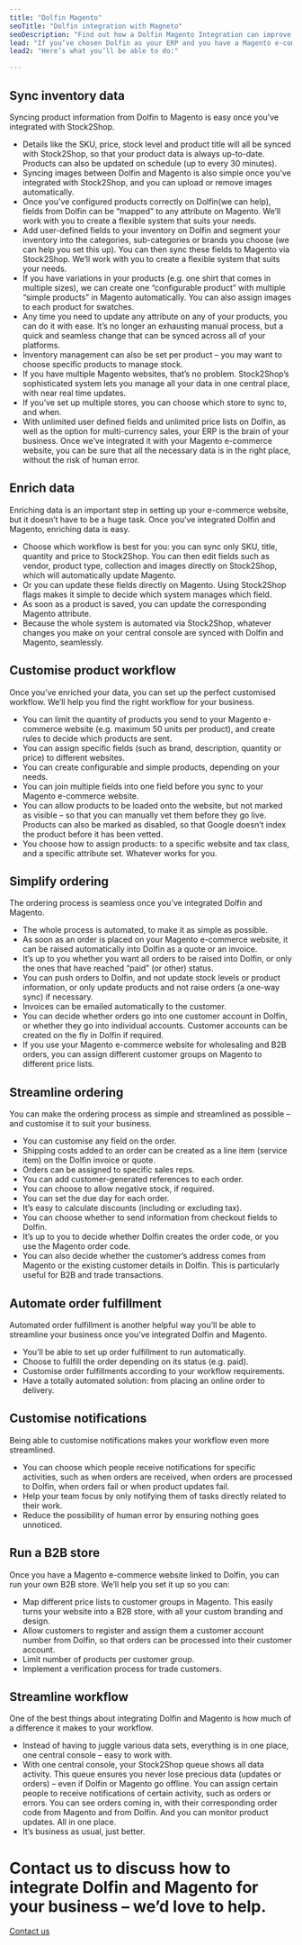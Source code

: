 ```yaml
---
title: "Dolfin Magento"
seoTitle: "Dolfin integration with Magneto"
seoDescription: "Find out how a Dolfin Magento Integration can improve your workflow, streamline your business and increase your revenue. We'll work with you to integrate Dolfin and Magento and provide a tailored workflow to suit your business."
lead: "If you’ve chosen Dolfin as your ERP and you have a Magento e-commerce website, it’s really important that they communicate with each other so that you can provide the most seamless e-commerce experience for your customers – and so that your day-to-day business can run smoothly. A Dolfin Magento integration can achieve both these goals."
lead2: "Here’s what you’ll be able to do:"

---
```


Sync inventory data
-------------------

Syncing product information from Dolfin to Magento is easy once you’ve integrated with Stock2Shop.

*   Details like the SKU, price, stock level and product title will all be synced with Stock2Shop, so that your product data is always up-to-date. Products can also be updated on schedule (up to every 30 minutes).
*   Syncing images between Dolfin and Magento is also simple once you’ve integrated with Stock2Shop, and you can upload or remove images automatically.
*   Once you’ve configured products correctly on Dolfin(we can help), fields from Dolfin can be “mapped” to any attribute on Magento. We’ll work with you to create a flexible system that suits your needs.
*   Add user-defined fields to your inventory on Dolfin and segment your inventory into the categories, sub-categories or brands you choose (we can help you set this up). You can then sync these fields to Magento via Stock2Shop. We’ll work with you to create a flexible system that suits your needs.
*   If you have variations in your products (e.g. one shirt that comes in multiple sizes), we can create one “configurable product” with multiple “simple products” in Magento automatically. You can also assign images to each product for swatches.
*   Any time you need to update any attribute on any of your products, you can do it with ease. It’s no longer an exhausting manual process, but a quick and seamless change that can be synced across all of your platforms.
*   Inventory management can also be set per product – you may want to choose specific products to manage stock.
*   If you have multiple Magento websites, that’s no problem. Stock2Shop’s sophisticated system lets you manage all your data in one central place, with near real time updates.
*   If you’ve set up multiple stores, you can choose which store to sync to, and when.
*   With unlimited user defined fields and unlimited price lists on Dolfin, as well as the option for multi-currency sales, your ERP is the brain of your business. Once we’ve integrated it with your Magento e-commerce website, you can be sure that all the necessary data is in the right place, without the risk of human error.

Enrich data
-----------

Enriching data is an important step in setting up your e-commerce website, but it doesn’t have to be a huge task. Once you’ve integrated Dolfin and Magento, enriching data is easy.

*   Choose which workflow is best for you: you can sync only SKU, title, quantity and price to Stock2Shop. You can then edit fields such as vendor, product type, collection and images directly on Stock2Shop, which will automatically update Magento.
*   Or you can update these fields directly on Magento. Using Stock2Shop flags makes it simple to decide which system manages which field.
*   As soon as a product is saved, you can update the corresponding Magento attribute.
*   Because the whole system is automated via Stock2Shop, whatever changes you make on your central console are synced with Dolfin and Magento, seamlessly.

Customise product workflow
--------------------------

Once you’ve enriched your data, you can set up the perfect customised workflow. We’ll help you find the right workflow for your business.

*   You can limit the quantity of products you send to your Magento e-commerce website (e.g. maximum 50 units per product), and create rules to decide which products are sent.
*   You can assign specific fields (such as brand, description, quantity or price) to different websites.
*   You can create configurable and simple products, depending on your needs.
*   You can join multiple fields into one field before you sync to your Magento e-commerce website.
*   You can allow products to be loaded onto the website, but not marked as visible – so that you can manually vet them before they go live. Products can also be marked as disabled, so that Google doesn’t index the product before it has been vetted.
*   You choose how to assign products: to a specific website and tax class, and a specific attribute set. Whatever works for you.

Simplify ordering
-----------------

The ordering process is seamless once you’ve integrated Dolfin and Magento.

*   The whole process is automated, to make it as simple as possible.
*   As soon as an order is placed on your Magento e-commerce website, it can be raised automatically into Dolfin as a quote or an invoice.
*   It’s up to you whether you want all orders to be raised into Dolfin, or only the ones that have reached “paid” (or other) status.
*   You can push orders to Dolfin, and not update stock levels or product information, or only update products and not raise orders (a one-way sync) if necessary.
*   Invoices can be emailed automatically to the customer.
*   You can decide whether orders go into one customer account in Dolfin, or whether they go into individual accounts. Customer accounts can be created on the fly in Dolfin if required.
*   If you use your Magento e-commerce website for wholesaling and B2B orders, you can assign different customer groups on Magento to different price lists.

Streamline ordering
-------------------

You can make the ordering process as simple and streamlined as possible – and customise it to suit your business.

*   You can customise any field on the order.
*   Shipping costs added to an order can be created as a line item (service item) on the Dolfin invoice or quote.
*   Orders can be assigned to specific sales reps.
*   You can add customer-generated references to each order.
*   You can choose to allow negative stock, if required.
*   You can set the due day for each order.
*   It’s easy to calculate discounts (including or excluding tax).
*   You can choose whether to send information from checkout fields to Dolfin.
*   It’s up to you to decide whether Dolfin creates the order code, or you use the Magento order code.
*   You can also decide whether the customer’s address comes from Magento or the existing customer details in Dolfin. This is particularly useful for B2B and trade transactions.

Automate order fulfillment
--------------------------

Automated order fulfillment is another helpful way you’ll be able to streamline your business once you’ve integrated Dolfin and Magento.

*   You’ll be able to set up order fulfillment to run automatically.
*   Choose to fulfill the order depending on its status (e.g. paid).
*   Customise order fulfillments according to your workflow requirements.
*   Have a totally automated solution: from placing an online order to delivery.

Customise notifications
-----------------------

Being able to customise notifications makes your workflow even more streamlined.

*   You can choose which people receive notifications for specific activities, such as when orders are received, when orders are processed to Dolfin, when orders fail or when product updates fail.
*   Help your team focus by only notifying them of tasks directly related to their work.
*   Reduce the possibility of human error by ensuring nothing goes unnoticed.

Run a B2B store
---------------

Once you have a Magento e-commerce website linked to Dolfin, you can run your own B2B store. We’ll help you set it up so you can:

*   Map different price lists to customer groups in Magento. This easily turns your website into a B2B store, with all your custom branding and design.
*   Allow customers to register and assign them a customer account number from Dolfin, so that orders can be processed into their customer account.
*   Limit number of products per customer group.
*   Implement a verification process for trade customers.

Streamline workflow
-------------------

One of the best things about integrating Dolfin and Magento is how much of a difference it makes to your workflow.

*   Instead of having to juggle various data sets, everything is in one place, one central console – easy to work with.
*   With one central console, your Stock2Shop queue shows all data activity. This queue ensures you never lose precious data (updates or orders) – even if Dolfin or Magento go offline. You can assign certain people to receive notifications of certain activity, such as orders or errors. You can see orders coming in, with their corresponding order code from Magento and from Dolfin. And you can monitor product updates. All in one place.
*   It’s business as usual, just better.

Contact us to discuss how to integrate Dolfin and Magento for your business – we’d love to help.
================================================================================================

[Contact us](/contact-us "Contact Stock2Shop")
